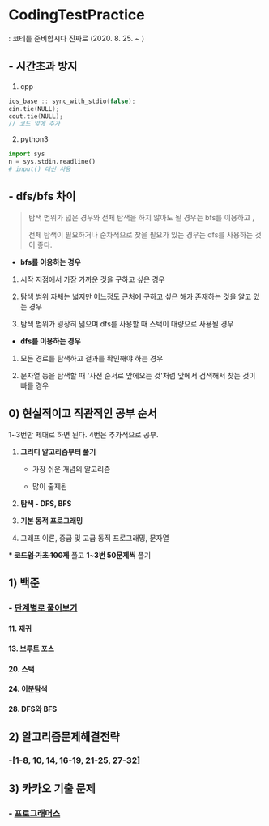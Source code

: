 # CodingTestPractice
: 코테를 준비합시다 진짜로 (2020. 8. 25. ~ )



##  - 시간초과 방지

1) cpp

```cpp
ios_base :: sync_with_stdio(false);
cin.tie(NULL);
cout.tie(NULL);
// 코드 앞에 추가
```

2) python3

```python
import sys
n = sys.stdin.readline() 
# input() 대신 사용
```



##  - dfs/bfs 차이

> 탐색 범위가 넓은 경우와 전체 탐색을 하지 않아도 될 경우는 bfs를 이용하고 ,
>
> 전체 탐색이 필요하거나 순차적으로 찾을 필요가 있는 경우는 dfs를 사용하는 것이 좋다.

- **bfs를 이용하는 경우**

1. 시작 지점에서 가장 가까운 것을 구하고 싶은 경우

2. 탐색 범위 자체는 넓지만 어느정도 근처에 구하고 싶은 해가 존재하는 것을 알고 있는 경우

3. 탐색 범위가 굉장히 넒으며 dfs를 사용할 때 스택이 대량으로 사용될 경우



- **dfs를 이용하는 경우**

1. 모든 경로를 탐색하고 결과를 확인해야 하는 경우

2. 문자열 등을 탐색할 때 '사전 순서로 앞에오는 것'처럼 앞에서 검색해서 찾는 것이 빠를 경우





## 0) 현실적이고 직관적인 공부 순서

1~3번만 제대로 하면 된다. 4번은 추가적으로 공부.

1. **그리디 알고리즘부터 풀기**

   - 가장 쉬운 개념의 알고리즘

   - 많이 출제됨

2. **탐색 - DFS, BFS**

3. **기본 동적 프로그래밍**

4. 그래프 이론, 중급 및 고급 동적 프로그래밍, 문자열

   

**\* ~~코드업 기초 100제~~** 풀고 **1~3번 50문제씩** 풀기

## 1) 백준

### - [단계별로 풀어보기](https://www.acmicpc.net/step)

#### 11. 재귀

#### 13. 브루트 포스

#### 20. 스택

#### 24. 이분탐색

#### 28. DFS와 BFS



## 2) 알고리즘문제해결전략

### -[1-8, 10, 14, 16-19, 21-25, 27-32]



## 3) 카카오 기출 문제

### - [프로그래머스](https://programmers.co.kr/learn/challenges?tab=all_challenges)

